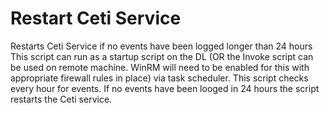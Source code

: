 # Restart Ceti Service
 Restarts Ceti Service if no events have been logged longer than 24 hours
This script can run as a startup script on the DL (OR the Invoke script can be used on remote machine. WinRM will need to be enabled for this with appropriate firewall rules in place) via task scheduler. This script checks every hour for events. If no events have been looged in 24 hours the script restarts the Ceti service.
